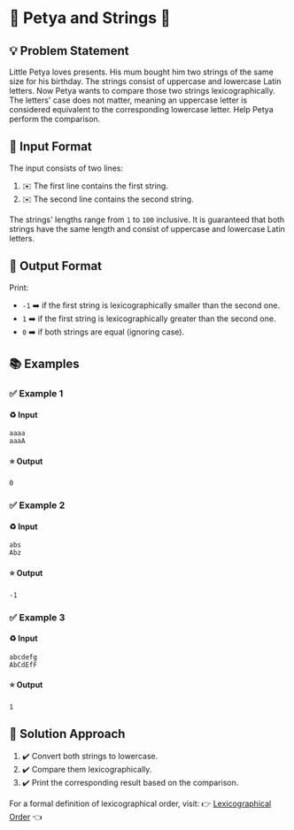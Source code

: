 # 🌟 Petya and Strings 🌟

## 💡 Problem Statement
Little Petya loves presents. His mum bought him two strings of the same size for his birthday. The strings consist of uppercase and lowercase Latin letters. Now Petya wants to compare those two strings lexicographically. The letters' case does not matter, meaning an uppercase letter is considered equivalent to the corresponding lowercase letter. Help Petya perform the comparison.

## 📝 Input Format
The input consists of two lines:
1. ✉️ The first line contains the first string.
2. ✉️ The second line contains the second string.

The strings' lengths range from `1` to `100` inclusive. It is guaranteed that both strings have the same length and consist of uppercase and lowercase Latin letters.

## 📅 Output Format
Print:
- `-1` ➡️ if the first string is lexicographically smaller than the second one.
- `1` ➡️ if the first string is lexicographically greater than the second one.
- `0` ➡️ if both strings are equal (ignoring case).

## 📚 Examples
### ✅ Example 1
#### ♻️ Input
```
aaaa
aaaA
```
#### ⭐ Output
```
0
```
### ✅ Example 2
#### ♻️ Input
```
abs
Abz
```
#### ⭐ Output
```
-1
```
### ✅ Example 3
#### ♻️ Input
```
abcdefg
AbCdEfF
```
#### ⭐ Output
```
1
```

## 🔧 Solution Approach
1. ✔️ Convert both strings to lowercase.
2. ✔️ Compare them lexicographically.
3. ✔️ Print the corresponding result based on the comparison.

For a formal definition of lexicographical order, visit:
👉 [Lexicographical Order](http://en.wikipedia.org/wiki/Lexicographical_order) 👈